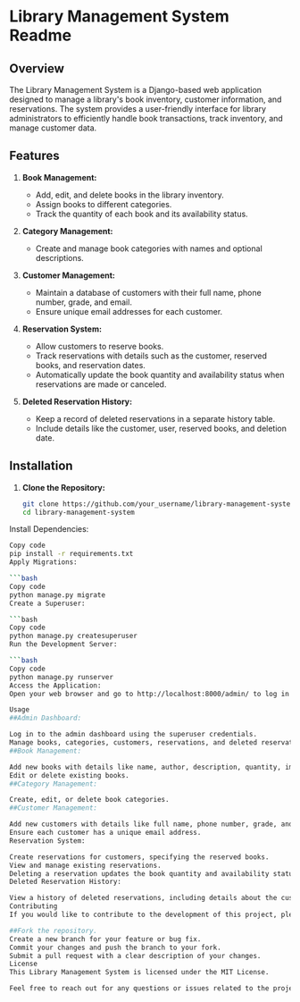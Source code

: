 # Library Management System Readme

## Overview

The Library Management System is a Django-based web application designed to manage a library's book inventory, customer information, and reservations. The system provides a user-friendly interface for library administrators to efficiently handle book transactions, track inventory, and manage customer data.

## Features

1. **Book Management:**
   - Add, edit, and delete books in the library inventory.
   - Assign books to different categories.
   - Track the quantity of each book and its availability status.

2. **Category Management:**
   - Create and manage book categories with names and optional descriptions.

3. **Customer Management:**
   - Maintain a database of customers with their full name, phone number, grade, and email.
   - Ensure unique email addresses for each customer.

4. **Reservation System:**
   - Allow customers to reserve books.
   - Track reservations with details such as the customer, reserved books, and reservation dates.
   - Automatically update the book quantity and availability status when reservations are made or canceled.

5. **Deleted Reservation History:**
   - Keep a record of deleted reservations in a separate history table.
   - Include details like the customer, user, reserved books, and deletion date.

## Installation

1. **Clone the Repository:**
   ```bash
   git clone https://github.com/your_username/library-management-system.git
   cd library-management-system
Install Dependencies:

```bash
Copy code
pip install -r requirements.txt
Apply Migrations:

```bash
Copy code
python manage.py migrate
Create a Superuser:

```bash
Copy code
python manage.py createsuperuser
Run the Development Server:

```bash
Copy code
python manage.py runserver
Access the Application:
Open your web browser and go to http://localhost:8000/admin/ to log in with the superuser credentials and manage the application.

Usage
##Admin Dashboard:

Log in to the admin dashboard using the superuser credentials.
Manage books, categories, customers, reservations, and deleted reservations.
##Book Management:

Add new books with details like name, author, description, quantity, image, language, and category.
Edit or delete existing books.
##Category Management:

Create, edit, or delete book categories.
##Customer Management:

Add new customers with details like full name, phone number, grade, and email.
Ensure each customer has a unique email address.
Reservation System:

Create reservations for customers, specifying the reserved books.
View and manage existing reservations.
Deleting a reservation updates the book quantity and availability status.
Deleted Reservation History:

View a history of deleted reservations, including details about the customer, user, reserved books, and deletion date.
Contributing
If you would like to contribute to the development of this project, please follow the standard Git workflow:

##Fork the repository.
Create a new branch for your feature or bug fix.
Commit your changes and push the branch to your fork.
Submit a pull request with a clear description of your changes.
License
This Library Management System is licensed under the MIT License.

Feel free to reach out for any questions or issues related to the project. Happy coding!